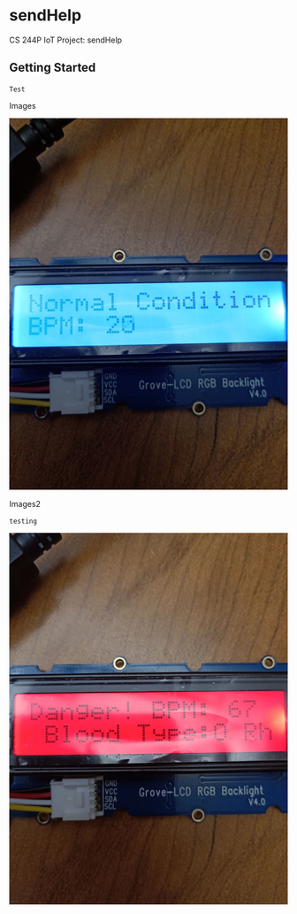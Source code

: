 # sendHelp
CS 244P IoT Project: sendHelp

## Getting Started

```
Test
```

Images

![image](/images/48272794_735878023454913_5146507148695437312_n.jpg)

Images2

```
testing
```

![image](/images/48275514_670422983352852_7548805541305253888_n.jpg)

